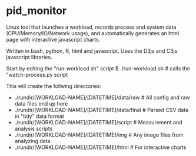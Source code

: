 # pid_monitor
Linux tool that launches a workload, records process and system data (CPU/Memory/IO/Network usage), and automatically generates an html page with interactive javascript charts.

Written in bash, python, R, html and javascript.  Uses the D3js and C3js javascript libraries.

Start by editing the "run-workload.sh" script
$ ./run-workload.sh   # calls the "watch-process.py script

This will create the follwing directories:
 - ./rundir/[WORKLOAD-NAME]/[DATETIME]/data/raw   # All config and raw data files end up here
 - ./rundir/[WORKLOAD-NAME]/[DATETIME]/data/final # Parsed CSV data in "tidy" data format
 - ./rundir/[WORKLOAD-NAME]/[DATETIME]/script     # Measurement and analysis scripts
 - ./rundir/[WORKLOAD-NAME]/[DATETIME]/img        # Any image files from analyzing data
 - ./rundir/[WORKLOAD-NAME]/[DATETIME]/html       # For interactive charts


